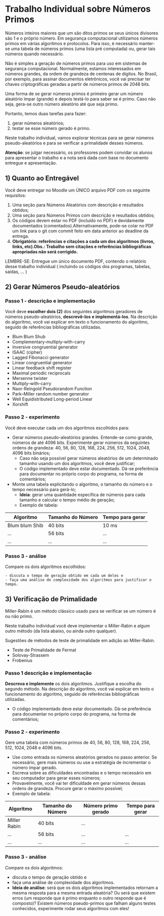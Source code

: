 # Trabalho Individual sobre Números Primos

Números inteiros maiores que um são ditos primos se seus únicos divisores são 1 e o próprio número. Em segurança computacional utilizamos números primos em várias algoritmos e protocolos. Para isso, é necessário manter-se uma tabela de números primos (uma lista pré computada) ou, gerar tais números quando necessário.

Não é simples a geração de números primos para uso em sistemas de segurança computacional. Normalmente, estamos interessados em números grandes, da ordem de grandeza de centenas de dígitos. No Brasil, por exemplo, para assinar documentos eletrônicos, você vai precisar ter chaves criptográficas geradas a partir de números primos de 2048 bits.

Uma forma de se gerar números primos é primeiro gerar um número aleatório ímpar (grande) e depois testá-lo para saber se é primo. Caso não seja, gera-se outro número aleatório até que seja primo.

Portanto, temos duas tarefas para fazer:

1. gerar números aleatórios;
2. testar se esse número gerado é primo.

Neste trabalho individual, vamos explorar técnicas para se gerar números pseudo-aleatórios e para se verificar a primalidade desses números.

**Atenção**: se julgar necessário, os professores podem convidar os alunos para apresentar o trabalho e a nota será dada com base no documento entregue e apresentação.

## 1) Quanto ao Entregável

Você deve entregar no Moodle um ÚNICO arquivo PDF com os seguinte requisitos:

1. Uma seção para Números Aleatórios com descrição e resultados obtidos;
2. Uma seção para Números Primos com descrição e resultados obtidos;
3. Os códigos devem estar no PDF (incluído no PDF) e devidamente documentados (comentados).Alternativamente, pode-se colar no PDF um link para o git com commit feito em data anterior ao deadline da entrega.
4. **Obrigatório: referências e citações a cada um dos algoritmos (livros, links, etc).Obs.: Trabalho sem citações e referências bibliográficas apropriadas não será corrigido.**

LEMBRE-SE: Entregue um único documento PDF, contendo o relatório desse trabalho individual ( incluindo os códigos dos programas, tabelas, saídas, … )

## 2) Gerar Números Pseudo-aleatórios

### Passo 1 - descrição e implementação

Você deve **escolher dois (2)** dos seguintes algoritmos geradores de números pseudo-aleatórios, **descrevê-los** **e implementá-los**. Na descrição do algoritmo, você vai explicar em texto o funcionamento do algoritmo, seguido de referências bibliográficas utilizadas.

- Blum Blum Shub
- Complementary-multiply-with-carry
- Inversive congruential generator
- ISAAC (cipher)
- Lagged Fibonacci generator
- Linear congruential generator
- Linear feedback shift register
- Maximal periodic reciprocals
- Mersenne twister
- Multiply-with-carry
- Naor-Reingold Pseudorandom Function
- Park–Miller random number generator
- Well Equidistributed Long-period Linear
- Xorshift

### Passo 2 - experimento

Você deve executar cada um dos algoritmos escolhidos para:

- Gerar números pseudo-aleatórios grandes. Entende-se como grande, números de até 4096 bits. Experimente gerar números da seguintes ordens de grandeza: 40, 56, 80, 128, 168, 224, 256, 512, 1024, 2048, 4096 bits binários;
    - Caso não seja possível gerar números aleatórios de um determinado tamanho usando um dos algoritmos, você deve justificar;
    - O código implementado deve estar documentado. Dá-se preferência para documentar no próprio corpo do programa, na forma de comentários;
- Monte uma tabela explicitando o algoritmo, o tamanho do número e o tempo necessário para gerá-lo;
    - **Ideia**: gerar uma quantidade específica de números para cada tamanho e calcular o tempo médio de geração;
    - Exemplo de tabela:

| **Algoritmo** | **Tamanho do Número** | **Tempo para gerar** |
| --- | --- | --- |
| Blum blum Shib | 40 bits | 10 ms |
| ... | 56 bits | ... |
| ... | ... | ... |

### Passo 3 - análise

Compare os dois algoritmos escolhidos:

    - discuta o tempo de geração obtido em cada um deles e
    - faça uma análise de complexidade dos algoritmos para justificar o tempo.

## 3) Verificação de Primalidade

Miller-Rabin é um método clássico usado para se verificar se um número é ou não primo.

Neste trabalho individual você deve implementar o Miller-Rabin e algum outro método (da lista abaixo, ou ainda outro qualquer).

Sugestões de métodos de teste de primalidade em adição ao Miller-Rabin.

- Teste de Primalidade de Fermat
- Solovay-Strassem
- Frobenius

### Passo 1 descrição e implementação

**Descreva e implemente** os dois algoritmos. Justifique a escolha do segundo método. Na descrição do algoritmo, você vai explicar em texto o funcionamento do algoritmo, seguido de referências bibliográficas utilizadas.

- O código implementado deve estar documentado. Dá-se preferência para documentar no próprio corpo do programa, na forma de comentários;

### Passo 2 - experimento

Gere uma tabela com números primos de 40, 56, 80, 128, 168, 224, 256, 512, 1024, 2048 e 4096 bits.

- Use como entrada os números aleatórios gerados no passo anterior. Se necessário, gere mais números ou use a estratégia de incrementar o número ímpar gerado.
- Escreva sobre as dificuldades encontradas e o tempo necessário em seu computador para gerar esses números;
- Provavelmente, você vai ter dificuldade em gerar números dessas ordens de grandeza. Procure gerar o máximo possível;
- Exemplo de tabela:

| **Algoritmo** | **Tamanho do Número** | **Número primo gerado** | **Tempo para gerar** |
| --- | --- | --- | --- |
| Miller Rabin | 40 bits | ... |  |
| ... | 56 bits | ... | ... |
| ... | ... | ... | ... |

### Passo 3 - análise

Compare os dois algoritmos:

- discuta o tempo de geração obtido e
- faça uma análise de complexidade dos algoritmos.
- **Ideia de análise**: será que os dois algoritmos implementados retornam a mesma resposta para a mesma entrada aleatória? Ou será que existem erros (um responde que é primo enquanto o outro responde que é composto)? Existem números pseudo-primos que falham alguns testes conhecidos, experimente rodar seus algoritmos com eles!